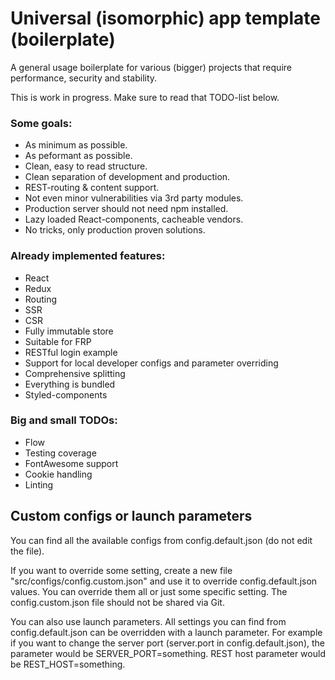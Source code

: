 # Universal (isomorphic) app template (boilerplate)

A general usage boilerplate for various (bigger) projects that require
performance, security and stability.

This is work in progress. Make sure to read that TODO-list below.

### Some goals:
- As minimum as possible.
- As peformant as possible.
- Clean, easy to read structure.
- Clean separation of development and production.
- REST-routing & content support.
- Not even minor vulnerabilities via 3rd party modules.
- Production server should not need npm installed.
- Lazy loaded React-components, cacheable vendors.
- No tricks, only production proven solutions.

### Already implemented features:
- React
- Redux
- Routing
- SSR
- CSR
- Fully immutable store
- Suitable for FRP
- RESTful login example
- Support for local developer configs and parameter overriding
- Comprehensive splitting
- Everything is bundled
- Styled-components

### Big and small TODOs:
- Flow
- Testing coverage
- FontAwesome support
- Cookie handling
- Linting

## Custom configs or launch parameters
You can find all the available configs from config.default.json (do not edit the file).

If you want to override some setting, create a new file "src/configs/config.custom.json" and
use it to override config.default.json values. You can override them all or just some specific setting. The
config.custom.json file should not be shared via Git.

You can also use launch parameters. All settings you can find from config.default.json can be overridden with a launch parameter. For example if you want to change the server port (server.port in config.default.json), the parameter would be SERVER_PORT=something. REST host parameter would be REST_HOST=something.
